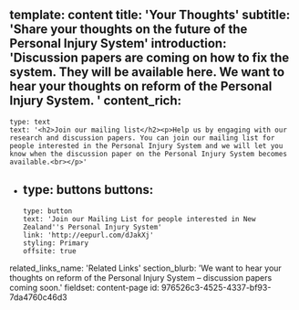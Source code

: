 template: content
title: 'Your Thoughts'
subtitle: 'Share your thoughts on the future of the Personal Injury System'
introduction: 'Discussion papers are coming on how to fix the system. They will be available here. We want to hear your thoughts on reform of the Personal Injury System. '
content_rich:
  -
    type: text
    text: '<h2>Join our mailing list</h2><p>Help us by engaging with our research and discussion papers. You can join our mailing list for people interested in the Personal Injury System and we will let you know when the discussion paper on the Personal Injury System becomes available.<br></p>'
  -
    type: buttons
    buttons:
      -
        type: button
        text: 'Join our Mailing List for people interested in New Zealand''s Personal Injury System'
        link: 'http://eepurl.com/dJakXj'
        styling: Primary
        offsite: true
related_links_name: 'Related Links'
section_blurb: 'We want to hear your thoughts on reform of the Personal Injury System – discussion papers coming soon.'
fieldset: content-page
id: 976526c3-4525-4337-bf93-7da4760c46d3

